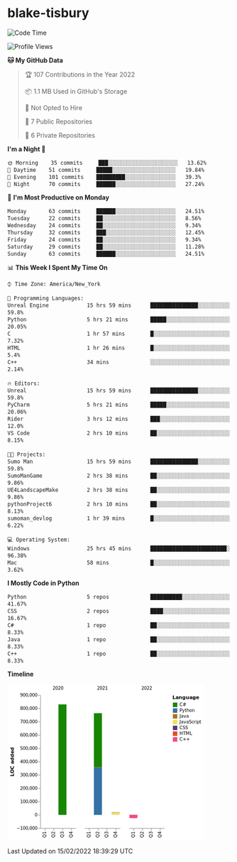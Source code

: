 # blake-tisbury

<!--START_SECTION:waka-->
![Code Time](http://img.shields.io/badge/Code%20Time-108%20hrs%2057%20mins-blue)

![Profile Views](http://img.shields.io/badge/Profile%20Views-2-blue)

**🐱 My GitHub Data** 

> 🏆 107 Contributions in the Year 2022
 > 
> 📦 1.1 MB Used in GitHub's Storage 
 > 
> 🚫 Not Opted to Hire
 > 
> 📜 7 Public Repositories 
 > 
> 🔑 6 Private Repositories  
 > 
**I'm a Night 🦉** 

```text
🌞 Morning    35 commits     ███░░░░░░░░░░░░░░░░░░░░░░   13.62% 
🌆 Daytime    51 commits     █████░░░░░░░░░░░░░░░░░░░░   19.84% 
🌃 Evening    101 commits    █████████░░░░░░░░░░░░░░░░   39.3% 
🌙 Night      70 commits     ██████░░░░░░░░░░░░░░░░░░░   27.24%

```
📅 **I'm Most Productive on Monday** 

```text
Monday       63 commits     ██████░░░░░░░░░░░░░░░░░░░   24.51% 
Tuesday      22 commits     ██░░░░░░░░░░░░░░░░░░░░░░░   8.56% 
Wednesday    24 commits     ██░░░░░░░░░░░░░░░░░░░░░░░   9.34% 
Thursday     32 commits     ███░░░░░░░░░░░░░░░░░░░░░░   12.45% 
Friday       24 commits     ██░░░░░░░░░░░░░░░░░░░░░░░   9.34% 
Saturday     29 commits     ██░░░░░░░░░░░░░░░░░░░░░░░   11.28% 
Sunday       63 commits     ██████░░░░░░░░░░░░░░░░░░░   24.51%

```


📊 **This Week I Spent My Time On** 

```text
⌚︎ Time Zone: America/New_York

💬 Programming Languages: 
Unreal Engine            15 hrs 59 mins      ███████████████░░░░░░░░░░   59.8% 
Python                   5 hrs 21 mins       █████░░░░░░░░░░░░░░░░░░░░   20.05% 
C                        1 hr 57 mins        █░░░░░░░░░░░░░░░░░░░░░░░░   7.32% 
HTML                     1 hr 26 mins        █░░░░░░░░░░░░░░░░░░░░░░░░   5.4% 
C++                      34 mins             ░░░░░░░░░░░░░░░░░░░░░░░░░   2.14%

🔥 Editors: 
Unreal                   15 hrs 59 mins      ███████████████░░░░░░░░░░   59.8% 
PyCharm                  5 hrs 21 mins       █████░░░░░░░░░░░░░░░░░░░░   20.06% 
Rider                    3 hrs 12 mins       ███░░░░░░░░░░░░░░░░░░░░░░   12.0% 
VS Code                  2 hrs 10 mins       ██░░░░░░░░░░░░░░░░░░░░░░░   8.15%

🐱‍💻 Projects: 
Sumo Man                 15 hrs 59 mins      ███████████████░░░░░░░░░░   59.8% 
SumoManGame              2 hrs 38 mins       ██░░░░░░░░░░░░░░░░░░░░░░░   9.86% 
UE4LandscapeMake         2 hrs 38 mins       ██░░░░░░░░░░░░░░░░░░░░░░░   9.86% 
pythonProject6           2 hrs 10 mins       ██░░░░░░░░░░░░░░░░░░░░░░░   8.13% 
sumoman_devlog           1 hr 39 mins        █░░░░░░░░░░░░░░░░░░░░░░░░   6.22%

💻 Operating System: 
Windows                  25 hrs 45 mins      ████████████████████████░   96.38% 
Mac                      58 mins             █░░░░░░░░░░░░░░░░░░░░░░░░   3.62%

```

**I Mostly Code in Python** 

```text
Python                   5 repos             ██████████░░░░░░░░░░░░░░░   41.67% 
CSS                      2 repos             ████░░░░░░░░░░░░░░░░░░░░░   16.67% 
C#                       1 repo              ██░░░░░░░░░░░░░░░░░░░░░░░   8.33% 
Java                     1 repo              ██░░░░░░░░░░░░░░░░░░░░░░░   8.33% 
C++                      1 repo              ██░░░░░░░░░░░░░░░░░░░░░░░   8.33%

```


**Timeline**

![Chart not found](https://raw.githubusercontent.com/blake-tisbury/blake-tisbury/main/charts/bar_graph.png) 


 Last Updated on 15/02/2022 18:39:29 UTC
<!--END_SECTION:waka-->

